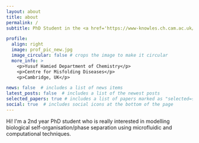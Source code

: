 ```yaml
---
layout: about
title: about
permalink: /
subtitle: PhD Student in the <a href='https://www-knowles.ch.cam.ac.uk/'>Knowles Lab</a> at the University of Cambridge

profile:
  align: right
  image: prof_pic_new.jpg
  image_circular: false # crops the image to make it circular
  more_info: >
    <p>Yusuf Hamied Department of Chemistry</p>
    <p>Centre for Misfolding Diseases</p>
    <p>Cambridge, UK</p>

news: false  # includes a list of news items
latest_posts: false  # includes a list of the newest posts
selected_papers: true # includes a list of papers marked as "selected={true}"
social: true  # includes social icons at the bottom of the page
---
```


Hi! I'm a 2nd year PhD student who is really interested in modelling biological self-organisation/phase separation using microfluidic and computational techniques.
